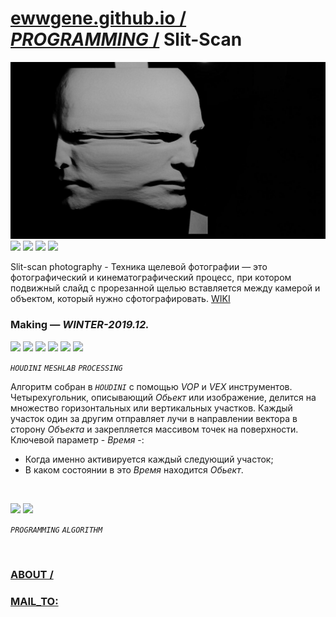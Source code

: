 ﻿
# [ewwgene.github.io /](https://ewwgene.github.io/) [_PROGRAMMING_ /](https://ewwgene.github.io/PROGRAMMING) Slit-Scan

[![Slit-Scan](/100.jpg)](https://ewwgene.github.io/Slit-Scan/Carousel)<br> <a id="110" href="https://ewwgene.github.io/Slit-Scan/Carousel/#110"><img src="https://ewwgene.github.io/Slit-Scan/110.jpg" height="66"></a> <a id="111" href="https://ewwgene.github.io/Slit-Scan/Carousel/#111"><img src="https://ewwgene.github.io/Slit-Scan/111.jpg" height="66"></a> <a id="113" href="https://ewwgene.github.io/Slit-Scan/Carousel/#113"><img src="https://ewwgene.github.io/Slit-Scan/113.jpg" height="66"></a> <a id="115" href="https://ewwgene.github.io/Slit-Scan/Carousel/#115"><img src="https://ewwgene.github.io/Slit-Scan/115.jpg" height="66"></a> <a id="text">&#160;</a>



Slit-scan photography - Техника щелевой фотографии — это фотографический и кинематографический процесс, при котором подвижный слайд с прорезанной щелью вставляется между камерой и объектом, который нужно сфотографировать. [WIKI](https://en.wikipedia.org/wiki/Slit-scan_photography)

### Making — _WINTER-2019.12._
<a id="303m" href="https://ewwgene.github.io/Slit-Scan/Carousel/#303m"><img src="https://ewwgene.github.io/Slit-Scan/Making/303.jpg" height="66"></a> <a id="305m" href="https://ewwgene.github.io/Slit-Scan/Carousel/#305m"><img src="https://ewwgene.github.io/Slit-Scan/Making/305.jpg" height="66"></a> <a id="306m" href="https://ewwgene.github.io/Slit-Scan/Carousel/#306m"><img src="https://ewwgene.github.io/Slit-Scan/Making/306.jpg" height="66"></a> <a id="307m" href="https://ewwgene.github.io/Slit-Scan/Carousel/#307m"><img src="https://ewwgene.github.io/Slit-Scan/Making/307.jpg" height="66"></a> <a id="309m" href="https://ewwgene.github.io/Slit-Scan/Carousel/#309m"><img src="https://ewwgene.github.io/Slit-Scan/Making/309.jpg" height="66"></a> <a id="400m" href="https://ewwgene.github.io/Slit-Scan/Carousel/#400m"><img src="https://ewwgene.github.io/Slit-Scan/Making/400.gif" height="66"></a>  

_`HOUDINI`_ _`MESHLAB`_ _`PROCESSING`_  

Алгоритм собран в _`HOUDINI`_ с помощью _VOP_ и _VEX_ инструментов. Четырехугольник, описывающий _Обьект_ или изображение, делится на множество горизонтальных или вертикальных участков. Каждый участок один за другим отправляет лучи в направлении вектора в сторону _Объекта_ и закрепляется массивом точек на поверхности. Ключевой параметр - _Время_ -:
 - Когда именно активируется каждый следующий участок;
 - В каком состоянии в это _Время_ находится _Обьект_.

 <br>

<a id="304" href="https://ewwgene.github.io/Slit-Scan/Carousel/#304"><img src="https://ewwgene.github.io/Slit-Scan/304.jpg" height="66"></a> <a id="305" href="https://ewwgene.github.io/Slit-Scan/Carousel/#305"><img src="https://ewwgene.github.io/Slit-Scan/305.jpg" height="66"></a> 

_`PROGRAMMING`_ _`ALGORITHM`_ 

<br> 

### [ABOUT /](https://ewwgene.github.io/ABOUT)
### [MAIL_TO:](mailto:r0cam@me.com)